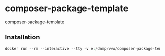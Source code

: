 # composer-package-template
composer-package-template

## Installation

```php
docker run --rm --interactive --tty -v e:/dnmp/www/composer-package-template:/app composer install
```
